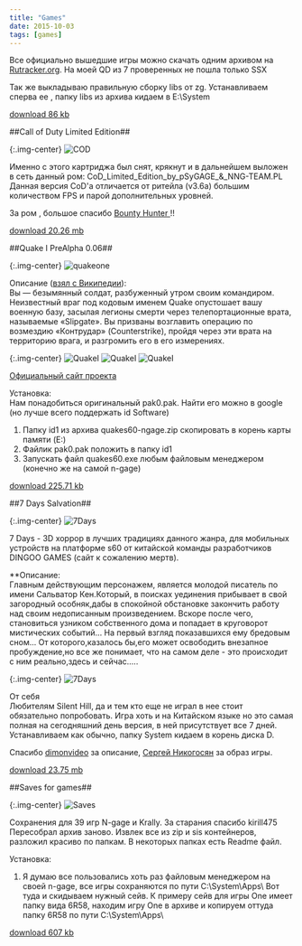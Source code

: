 ```yaml
---
title: "Games"
date: 2015-10-03
tags: [games]
---
```


Все официально вышедшие игры можно скачать одним архивом на [Rutracker.org](http://rutracker.org/forum/viewtopic.php?t=2955170). На моей QD из 7 проверенных не пошла только SSX

Так же выкладываю правильную сборку libs от zg. Устанавливаем сперва ее , папку libs из архива кидаем в E:\System

[download 86 kb](http://dl.dropbox.com/u/33967130/n-gage/games/zg-libs.zip)

##Call of Duty Limited Edition##

{:.img-center}
![COD](https://dl.dropboxusercontent.com/u/33967130/n-gage/games/w_b59bf897.jp)

Именно с этого картриджа был снят, крякнут и в дальнейшем выложен в сеть данный ром: CoD_Limited_Edition_by_pSyGAGE_&_NNG-TEAM.PL Данная версия CoD'а отличается от ритейла (v3.6a) большим количеством FPS и парой дополнительных уровней.

За ром , большое спасибо [Bounty Hunter ](https://vk.com/manofhonor) !!

[download 20.26 mb](http://dl.dropbox.com/u/33967130/n-gage/games/CoD_Limited_Edition_by_pSyGAGE_&_NNG-TEAM.PL.rar)


##Quake I PreAlpha 0.06##

{:.img-center}
![quakeone](https://www.dropbox.com/s/gkzihs1sz4j6ayu/quakeone.png?raw=1)

Описание ([взял с Википедии](https://ru.wikipedia.org/wiki/Quake)):
<br>
Вы — безымянный солдат, разбуженный утром своим командиром. Неизвестный враг под кодовым именем Quake опустошает вашу военную базу, засылая легионы смерти через телепортационные врата, называемые «Slipgate». Вы призваны возглавить операцию по возмездию «Контрудар» (Counterstrike), пройдя через эти врата на территорию врага, и разгромить его в его измерениях.

{:.img-center}
![QuakeI](https://dl.dropboxusercontent.com/u/33967130/n-gage/games/QuakeI-one.jpg)
![QuakeI](https://dl.dropboxusercontent.com/u/33967130/n-gage/games/QuakeI-two.jpg)
![QuakeI](https://dl.dropboxusercontent.com/u/33967130/n-gage/games/QuakeI-three.jpg)

[Официальный сайт проекта](http://sourceforge.net/projects/quakes60/)

Установка:
<br>
Нам понадобиться оригинальный pak0.pak. Найти его можно в google (но лучше всего поддержать id Software)

1. Папку id1 из архива quakes60-ngage.zip  скопировать в корень карты памяти (E:\)
2. Файлик pak0.pak положить в папку id1
3. Запускать файл quakes60.exe любым файловым менеджером (конечно же на самой n-gage)

[download 225.71 kb](http://dl.dropbox.com/u/33967130/n-gage/games/quakes60-ngage.zip) 


##7 Days Salvation##

{:.img-center}
![7Days](https://dl.dropboxusercontent.com/u/33967130/n-gage/games/7_Days_Salvation.png)

7 Days - 3D хоррор в лучших традициях данного жанра, для мобильных устройств на платформе s60 от китайской команды разработчиков DINGOO GAMES (сайт к сожалению мертв).

**Описание:
<br>
Главным действующим персонажем, является молодой писатель по имени Сальватор Кен.Который, в поисках уединения прибывает в свой загородный особняк,дабы в спокойной обстановке закончить работу над своим недописанным произведением. Вскоре после чего, становиться узником собственного дома и попадает в круговорот мистических событий... На первый взгляд показавшихся ему бредовым сном... От которого,казалось бы,его может освободить внезапное пробуждение,но все же понимает, что на самом деле - это происходит с ним реально,здесь и сейчас.....

{:.img-center}
![7Days](https://dl.dropboxusercontent.com/u/33967130/n-gage/games/7dayssalvation.jpg)

От себя
<br>
Любителям Silent Hill, да и тем кто еще не играл в нее стоит обязательно попробовать. Игра хоть и на Китайском языке но это самая полная на сегодняшний день версия, в ней присутствует все 7 дней. Устанавливаем как обычно, папку System кидаем в корень диска D.

Спасибо [dimonvideo](http://dimonvideo.ru/) за описание, [Сергей Никогосян](https://vk.com/nikogosan) за образ игры.

[download 23.75 mb](http:/narod.ru/disk/44048256001.31d6829ca5ba25f40f6b72d44157272d/7days_v1_176208.rar.html)


##Saves for games##

{:.img-center}
![Saves](https://dl.dropboxusercontent.com/u/33967130/n-gage/games/saves.png)

Сохранения для 39 игр N-gage и Krally. За старания спасибо kirill475
<br>
Пересобрал архив заново. Извлек все из zip и sis контейнеров, разложил красиво по папкам. В некоторых папках есть Readme файл.

Установка:
<br>

1. Я думаю все пользовались хоть раз файловым менеджером на своей n-gage, все игры сохраняются по пути С:\System\Apps\ 
Вот туда и скидываем нужный сейв. К примеру сейв для игры One имеет папку вида 6R58, находим игру One в архиве и копируем оттуда папку 6R58 по пути С:\System\Apps\

[download 607 kb](https://dl.dropboxusercontent.com/u/33967130/n-gage/games/n-gage_saved_40_games.zip)